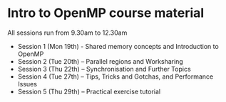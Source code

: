 
# Intro to OpenMP course material

All sessions run from 9.30am to 12.30am 

* Session 1 (Mon 19th) - Shared memory concepts and Introduction to OpenMP
* Session 2 (Tue 20th) – Parallel regions and Worksharing
* Session 3 (Thu 22th) – Synchronisation and Further Topics
* Session 4 (Tue 27th) – Tips, Tricks and Gotchas, and Performance Issues
* Session 5 (Thu 29th) – Practical exercise tutorial 


